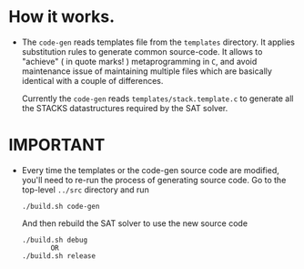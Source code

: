 # How it works.
* The `code-gen` reads templates file from the `templates` directory.
  It applies substitution rules to generate common source-code.
  It allows to "achieve" ( in quote marks! ) metaprogramming in `C`,
  and avoid maintenance issue of maintaining multiple files which are
  basically identical with a couple of differences.
  
  Currently the `code-gen` reads `templates/stack.template.c` to
  generate all the STACKS datastructures required by the SAT solver.
  
# IMPORTANT
* Every time the templates or the code-gen source code are modified,
  you'll need to re-run the process of generating source code.
  Go to the top-level `../src` directory and run 
  ```
  ./build.sh code-gen
  ```
  And then rebuild the SAT solver to use the new source code
  ```
  ./build.sh debug
         OR
  ./build.sh release
  ```
  
